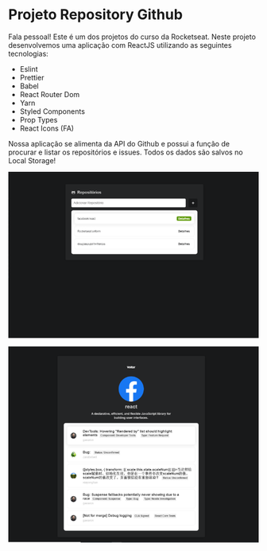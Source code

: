 # Projeto Repository Github

Fala pessoal! Este é um dos projetos do curso da Rocketseat.
Neste projeto desenvolvemos uma aplicação com ReactJS utilizando as seguintes tecnologias:
- Eslint
- Prettier
- Babel 
- React Router Dom
- Yarn
- Styled Components
- Prop Types
- React Icons (FA)

Nossa aplicação se alimenta da API do Github e possui a função de procurar e listar os repositórios e issues.
Todos os dados são salvos no Local Storage!

![layout ](https://github.com/douglaspujol/repositorygithub/blob/master/index.png)

![layout ](https://github.com/douglaspujol/repositorygithub/blob/master/index02.png)
